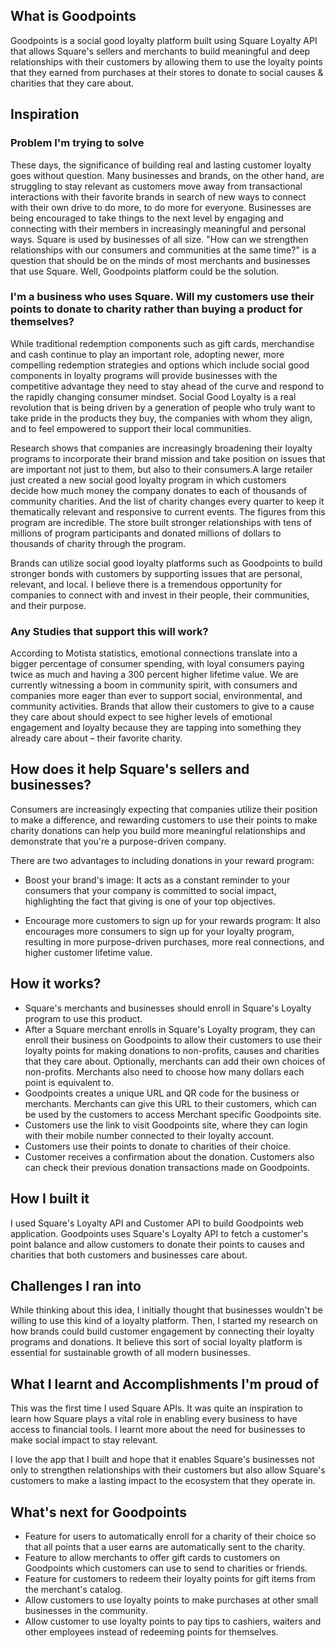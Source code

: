 ## What is Goodpoints

Goodpoints is a social good loyalty platform built using Square Loyalty API that allows Square's sellers and merchants to build meaningful and deep relationships with their customers by allowing them to use the loyalty points that they earned from purchases at their stores to donate to social causes & charities that they care about.

## Inspiration

### Problem I'm trying to solve

These days, the significance of building real and lasting customer loyalty goes without question. Many businesses and brands, on the other hand, are struggling to stay relevant as customers move away from transactional interactions with their favorite brands in search of new ways to connect with their own drive to do more, to do more for everyone. Businesses are being encouraged to take things to the next level by engaging and connecting with their members in increasingly meaningful and personal ways. Square is used by businesses of all size. "How can we strengthen relationships with our consumers and communities at the same time?" is a question that should be on the minds of most merchants and businesses that use Square. Well, Goodpoints platform could be the solution.

### I'm a business who uses Square. Will my customers use their points to donate to charity rather than buying a product for themselves?

While traditional redemption components such as gift cards, merchandise and cash continue to play an important role, adopting newer, more compelling redemption strategies and options which include social good components in loyalty programs will provide businesses with the competitive advantage they need to stay ahead of the curve and respond to the rapidly changing consumer mindset. Social Good Loyalty is a real revolution that is being driven by a generation of people who truly want to take pride in the products they buy, the companies with whom they align, and to feel empowered to support their local communities. 

Research shows that companies are increasingly broadening their loyalty programs to incorporate their brand mission and take position on issues that are important not just to them, but also to their consumers.A large retailer just created a new social good loyalty program in which customers decide how much money the company donates to each of thousands of community charities. And the list of charity changes every quarter to keep it thematically relevant and responsive to current events. The figures from this program are incredible. The store built stronger relationships with tens of millions of program participants and donated millions of dollars to thousands of charity through the program.

Brands can utilize social good loyalty platforms such as Goodpoints to build stronger bonds with customers by supporting issues that are personal, relevant, and local. I believe there is a tremendous opportunity for companies to connect with and invest in their people, their communities, and their purpose. 


### Any Studies that support this will work?

According to Motista statistics, emotional connections translate into a bigger percentage of consumer spending, with loyal consumers paying twice as much and having a 300 percent higher lifetime value. We are currently witnessing a boom in community spirit, with consumers and companies more eager than ever to support social, environmental, and community activities. Brands that allow their customers to give to a cause they care about should expect to see higher levels of emotional engagement and loyalty because they are tapping into something they already care about – their favorite charity. 


## How does it help Square's sellers and businesses?

Consumers are increasingly expecting that companies utilize their position to make a difference, and rewarding customers to use their points to make charity donations can help you build more meaningful relationships and demonstrate that you're a purpose-driven company.

There are two advantages to including donations in your reward program:

- Boost your brand's image: It acts as a constant reminder to your consumers that your company is committed to social impact, highlighting the fact that giving is one of your top objectives.

- Encourage more customers to sign up for your rewards program: It also encourages more consumers to sign up for your loyalty program, resulting in more purpose-driven purchases, more real connections, and higher customer lifetime value.

## How it works?

- Square's merchants and businesses should enroll in Square's Loyalty program to use this product. 
- After a Square merchant enrolls in Square's Loyalty program, they can enroll their business on Goodpoints to allow their customers to use their loyalty points for making donations to non-profits, causes and charities that they care about. Optionally, merchants can add their own choices of non-profits. Merchants also need to choose how many dollars each point is equivalent to.
- Goodpoints creates a unique URL and QR code for the business or merchants. Merchants can give this URL to their customers, which can be used by the customers to access Merchant specific Goodpoints site.
- Customers use the link to visit Goodpoints site, where they can login with their mobile number connected to their loyalty account.
- Customers use their points to donate to charities of their choice. 
- Customer receives a confirmation about the donation. Customers also can check their previous donation transactions made on Goodpoints.

## How I built it

I used Square's Loyalty API and Customer API to build Goodpoints web application. Goodpoints uses Square's Loyalty API to fetch a customer's point balance and allow customers to donate their points to causes and charities that both customers and businesses care about.

## Challenges I ran into

While thinking about this idea, I initially thought that businesses wouldn't be willing to use this kind of a loyalty platform. Then, I started my research on how brands could build customer engagement by connecting their loyalty programs and donations. It believe this sort of social loyalty platform is essential for sustainable growth of all modern businesses.

## What I learnt and Accomplishments I'm proud of

This was the first time I used Square APIs. It was quite an inspiration to learn how Square plays a vital role in enabling every business to have access to financial tools. I learnt more about the need for businesses to make social impact to stay relevant. 

I love the app that I built and hope that it enables Square's businesses not only to strengthen relationships with their customers but also allow Square's customers to make a lasting impact to the ecosystem that they operate in.

## What's next for Goodpoints
- Feature for users to automatically enroll for a charity of their choice so that all points that a user earns are automatically sent to the charity.
- Feature to allow merchants to offer gift cards to customers on Goodpoints which customers can use to send to charities or friends.
- Feature for customers to redeem their loyalty points for gift items from the merchant's catalog.
- Allow customers to use loyalty points to make purchases at other small businesses in the community.
- Allow customer to use loyalty points to pay tips to cashiers, waiters and other employees instead of redeeming points for themselves.
